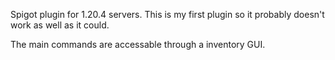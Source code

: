 Spigot plugin for 1.20.4 servers. This is my first plugin so it probably doesn't work as well as it could. 

The main commands are accessable through a inventory GUI.
